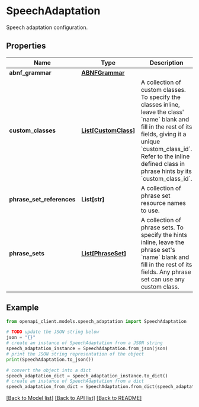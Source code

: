# SpeechAdaptation

Speech adaptation configuration.

## Properties

Name | Type | Description | Notes
------------ | ------------- | ------------- | -------------
**abnf_grammar** | [**ABNFGrammar**](ABNFGrammar.md) |  | [optional] 
**custom_classes** | [**List[CustomClass]**](CustomClass.md) | A collection of custom classes. To specify the classes inline, leave the class&#39; &#x60;name&#x60; blank and fill in the rest of its fields, giving it a unique &#x60;custom_class_id&#x60;. Refer to the inline defined class in phrase hints by its &#x60;custom_class_id&#x60;. | [optional] 
**phrase_set_references** | **List[str]** | A collection of phrase set resource names to use. | [optional] 
**phrase_sets** | [**List[PhraseSet]**](PhraseSet.md) | A collection of phrase sets. To specify the hints inline, leave the phrase set&#39;s &#x60;name&#x60; blank and fill in the rest of its fields. Any phrase set can use any custom class. | [optional] 

## Example

```python
from openapi_client.models.speech_adaptation import SpeechAdaptation

# TODO update the JSON string below
json = "{}"
# create an instance of SpeechAdaptation from a JSON string
speech_adaptation_instance = SpeechAdaptation.from_json(json)
# print the JSON string representation of the object
print(SpeechAdaptation.to_json())

# convert the object into a dict
speech_adaptation_dict = speech_adaptation_instance.to_dict()
# create an instance of SpeechAdaptation from a dict
speech_adaptation_from_dict = SpeechAdaptation.from_dict(speech_adaptation_dict)
```
[[Back to Model list]](../README.md#documentation-for-models) [[Back to API list]](../README.md#documentation-for-api-endpoints) [[Back to README]](../README.md)


